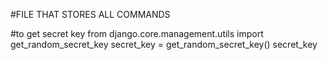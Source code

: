 #FILE THAT STORES ALL COMMANDS

#to get secret key
from django.core.management.utils import get_random_secret_key
secret_key = get_random_secret_key()
secret_key